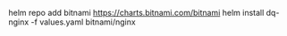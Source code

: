 helm repo add bitnami https://charts.bitnami.com/bitnami
helm install dq-nginx -f values.yaml bitnami/nginx